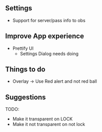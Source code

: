 ## Settings


* Support for server/pass info to obs

## Improve App experience

* Prettify UI
  * Settings Dialog needs doing


## Things to do

* Overlay -> Use Red alert and not red ball

## Suggestions

TODO:

* Make it transparent on LOCK 
* Make it not transparent on not lock